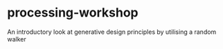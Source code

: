# processing-workshop
An introductory look at generative design principles by utilising a random walker
